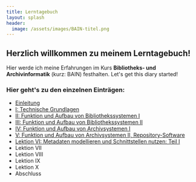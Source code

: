 ```yaml
---
title: Lerntagebuch
layout: splash
header:
  image: /assets/images/BAIN-titel.png
---
```

## Herzlich willkommen zu meinem Lerntagebuch!

Hier werde ich meine Erfahrungen im Kurs **Bibliotheks- und Archivinformatik** (kurz: BAIN) festhalten. Let's get this diary started!

### Hier geht's zu den einzelnen Einträgen: 

  * [Einleitung](_posts/2020-09-10-einfuehrung.md)
  * [I: Technische Grundlagen](_posts/2020-09-10-lektion1.md)
  * [II: Funktion und Aufbau von Bibliothekssystemen I](_posts/2020-09-25-lektion2.md)
  * [III: Funktion und Aufbau von Bibliothekssystemen II](_posts/2020-10-02-lektion3.md)
  * [IV: Funktion und Aufbau von Archivsystemen I](_posts/2020-10-09-lektion4.md)
  * [V: Funktion und Aufbau von Archivsystemen II, Repository-Software](_posts/2020-10-16-lektion5.md)
  * [Lektion VI: Metadaten modellieren und Schnittstellen nutzen: Teil I](_posts/2020-10-30-lektion6.md)
  * Lektion VII
  * Lektion VIII
  * Lektion IX
  * Lektion X
  * Abschluss





